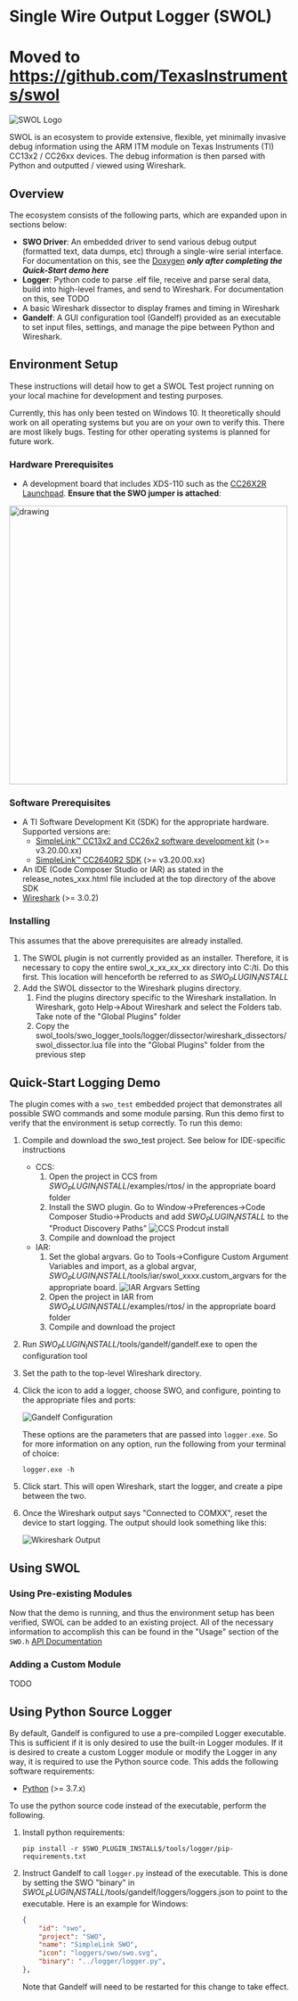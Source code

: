 # Single Wire Output Logger (SWOL)

# Moved to https://github.com/TexasInstruments/swol
![SWOL Logo](images/swol_logo.png)

SWOL is an ecosystem to provide extensive, flexible, yet minimally invasive debug information using
the ARM ITM module on Texas Instruments (TI) CC13x2 / CC26xx devices. The debug information is
 then parsed with Python and outputted / viewed using Wireshark.

## Overview

The ecosystem consists of the following parts, which are expanded upon in sections below:
* **SWO Driver**: An embedded driver to send various debug output (formatted text, data dumps,
   etc) through a single-wire serial interface. For documentation on this, see the
   [Doxygen](./swol/html/index.html) ***only after completing the Quick-Start demo here***
* **Logger**: Python code to parse .elf file, receive and parse seral data, build into high-level
   frames, and send to Wireshark. For documentation on this, see TODO
* A basic Wireshark dissector to display frames and timing in Wireshark
* **Gandelf**: A GUI configuration tool (Gandelf) provided as an executable to set input files,
  settings, and manage the pipe between Python and Wireshark.

## Environment Setup

These instructions will detail how to get a SWOL Test project running on your local machine for
development and testing purposes.

Currently, this has only been tested on Windows 10. It theoretically should work on all operating
systems but you are on your own to verify this. There are most likely bugs. Testing for other
operating systems is planned for future work.

### Hardware Prerequisites

* A development board that includes XDS-110 such as the
[CC26X2R Launchpad](http://dev.ti.com/tirex/explore/node?node=AJ43pE6nKn8za7wNS.b7NQ__FUz-xrs__LATEST).
**Ensure that the SWO jumper is attached**:

<img src="images/swo_pin.png" alt="drawing" width="500"/>

### Software Prerequisites
* A TI Software Development Kit (SDK) for the appropriate hardware. Supported versions are:
    * [SimpleLink™ CC13x2 and CC26x2 software development kit](http://www.ti.com/tool/SIMPLELINK-CC13X2-26X2-SDK) (>= v3.20.00.xx)
    * [SimpleLink™ CC2640R2 SDK](http://www.ti.com/tool/SIMPLELINK-CC2640R2-SDK) (>= v3.20.00.xx)
* An IDE (Code Composer Studio or IAR) as stated in the release_notes_xxx.html file included at
  the top directory of the above SDK
* [Wireshark](https://www.wireshark.org/download.html) (>= 3.0.2)

### Installing
This assumes that the above prerequisites are already installed.

1. The SWOL plugin is not currently provided as an installer. Therefore, it is necessary to copy
   the entire swol_x_xx_xx_xx directory into C:/ti. Do this first. This location will henceforth be
   referred to as $SWO_PLUGIN_INSTALL$
1. Add the SWOL dissector to the Wireshark plugins directory.
    1. Find the plugins directory specific to the Wireshark installation. In Wireshark, goto
        Help->About Wireshark and select the Folders tab. Take note of the "Global Plugins" folder
    1. Copy the swol_tools/swo_logger_tools/logger/dissector/wireshark_dissectors/swol_dissector.lua
       file into the "Global Plugins" folder from the previous step

## Quick-Start Logging Demo

The plugin comes with a ```swo_test``` embedded project that demonstrates all possible SWO commands
and some module parsing. Run this demo first to verify that the environment is setup correctly. To
run this demo:

1. Compile and download the swo_test project. See below for IDE-specific instructions
    - CCS:
        1. Open the project in CCS from $SWO_PLUGIN_INSTALL$/examples/rtos/ in the appropriate
           board folder
        1. Install the SWO plugin. Go to Window->Preferences->Code Composer Studio->Products and
           add $SWO_PLUGIN_INSTALL$ to the "Product Discovery Paths"
        ![CCS Prodcut install](images/product_install_ccs.gif)
        1. Compile and download the project
    - IAR:
        1. Set the global argvars. Go to Tools->Configure Custom Argument Variables and import,
           as a global argvar, $SWO_PLUGIN_INSTALL$/tools/iar/swol_xxxx.custom_argvars for the
           appropriate board.
        ![IAR Argvars Setting](images/argvars_set_iar.gif)
        1. Open the project in IAR from $SWO_PLUGIN_INSTALL$/examples/rtos/ in the appropriate
           board folder
        1. Compile and download the project
1. Run $SWO_PLUGIN_INSTALL$/tools/gandelf/gandelf.exe to open the configuration tool
1. Set the path to the top-level Wireshark directory.
1. Click the icon to add a logger, choose SWO, and configure, pointing to the appropriate
   files and ports:

    ![Gandelf Configuration](images/gandelf_config.png)

    These options are the parameters that are passed into ```logger.exe```. So for more
    information on any option, run the following from your terminal of choice:

    ```
    logger.exe -h
    ```
1. Click start. This will open Wireshark, start the logger, and create a pipe between the
   two.
1. Once the Wireshark output says "Connected to COMXX", reset the device to start logging.
   The output should look something like this:

    ![Wkireshark Output](images/wireshark_output.png)

## Using SWOL

### Using Pre-existing Modules

Now that the demo is running, and thus the environment setup has been verified, SWOL can be
added to an existing project. All of the necessary information to accomplish this can be found
in the "Usage" section of the ```SWO.h``` [API Documentation](./swol/html/index.html)

### Adding a Custom Module

TODO

## Using Python Source Logger

By default, Gandelf is configured to use a pre-compiled Logger executable. This is sufficient
if it is only desired to use the built-in Logger modules. If it is desired to create a custom
Logger module or modify the Logger in any way, it is required to use the Python source code.
This adds the following software requirements:

* [Python](https://www.python.org/downloads/) (>= 3.7.x)

To use the python source code instead of the executable, perform the following.

1. Install python requirements:
    ```
    pip install -r $SWO_PLUGIN_INSTALL$/tools/logger/pip-requirements.txt
    ```
1. Instruct Gandelf to call ```logger.py``` instead of the executable. This is done by
   setting the SWO "binary" in $SWOL_PLUGIN_INSTALL$/tools/gandelf/loggers/loggers.json
   to point to the executable. Here is an example for Windows:
    ```json
    {
        "id": "swo",
        "project": "SWO",
        "name": "SimpleLink SWO",
        "icon": "loggers/swo/swo.svg",
        "binary": "../logger/logger.py",
    },
    ```
    Note that Gandelf will need to be restarted for this change to take effect.
